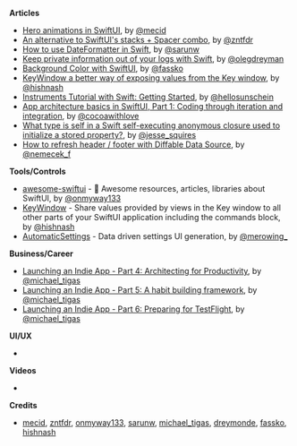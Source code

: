 
**Articles**

* [Hero animations in SwiftUI](https://swiftwithmajid.com/2020/12/17/hero-animations-in-swiftui/), by [@mecid](https://twitter.com/mecid)
* [An alternative to SwiftUI's stacks + Spacer combo](https://fivestars.blog/swiftui/stack-spacer-alternatives.html), by [@zntfdr](https://twitter.com/zntfdr)
* [How to use DateFormatter in Swift](https://sarunw.com/posts/how-to-use-dateformatter/), by [@sarunw](https://twitter.com/sarunw)
* [Keep private information out of your logs with Swift](https://olegdreyman.medium.com/keep-private-information-out-of-your-logs-with-swift-bbd2fbcd9a40), by [@olegdreyman](https://twitter.com/olegdreyman)
* [Background Color with SwiftUI](https://kristaps.me/blog/background-swiftui/), by [@fassko](https://twitter.com/fassko)
* [KeyWindow a better way of exposing values from the Key window](https://lostmoa.com/blog/KeyWindowABetterWayOfExposingValuesFromTheKeyWindow/), by [@hishnash](https://twitter.com/hishnash)
* [Instruments Tutorial with Swift: Getting Started](https://www.raywenderlich.com/16126261-instruments-tutorial-with-swift-getting-started), by [@hellosunschein](https://twitter.com/hellosunschein)
* [App architecture basics in SwiftUI, Part 1: Coding through iteration and integration](https://www.cocoawithlove.com/blog/coding-through-iteration-and-integration.html), by [@cocoawithlove](https://twitter.com/cocoawithlove)
* [What type is self in a Swift self-executing anonymous closure used to initialize a stored property?](https://www.jessesquires.com/blog/2020/12/22/swift-self-executing-anonymous-closures/), by [@jesse_squires](https://twitter.com/jesse_squires)
* [How to refresh header / footer with Diffable Data Source](https://nemecek.be/blog/62/how-to-refresh-headerfooter-with-diffable-data-source), by [@nemecek_f](https://twitter.com/nemecek_f)

**Tools/Controls**

* [awesome-swiftui](https://github.com/onmyway133/awesome-swiftui) - 🌮 Awesome resources, articles, libraries about SwiftUI, by [@onmyway133](https://twitter.com/onmyway133)
* [KeyWindow](https://github.com/LostMoa/KeyWindow) - Share values provided by views in the Key window to all other parts of your SwiftUI application including the commands block, by [@hishnash](https://twitter.com/hishnash)
* [AutomaticSettings](https://github.com/krzysztofzablocki/AutomaticSettings) - Data driven settings UI generation, by [@merowing_](https://twitter.com/merowing_)

**Business/Career**
* [Launching an Indie App - Part 4: Architecting for Productivity](https://heyimakeapps.com/blog/launching-an-indie-app-part-4-architecting-for-productivity), by [@michael_tigas](https://twitter.com/michael_tigas)
* [Launching an Indie App - Part 5: A habit building framework](https://heyimakeapps.com/blog/launching-an-indie-app-part-5-a-habit-building-framework), by [@michael_tigas](https://twitter.com/michael_tigas)
* [Launching an Indie App - Part 6: Preparing for TestFlight](https://heyimakeapps.com/blog/launching-an-indie-app-part-6-preparing-for-testflight), by [@michael_tigas](https://twitter.com/michael_tigas)

**UI/UX**

* 

**Videos**

* 

**Credits**

* [mecid](https://github.com/mecid), [zntfdr](https://github.com/zntfdr), [onmyway133](https://github.com/onmyway133), [sarunw](https://github.com/sarunw), [michael_tigas](https://github.com/teeeeeegz), [dreymonde](https://github.com/dreymonde), [fassko](https://github.com/fassko), [hishnash](https://github.com/hishnash)
